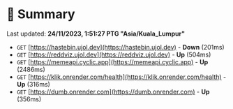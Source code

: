 # 📖 Summary
Last updated: **24/11/2023, 1:51:27 PTG "Asia/Kuala_Lumpur"**

- `GET` [https://hastebin.ujol.dev](https://hastebin.ujol.dev) - **Down** (201ms)
- `GET` [https://reddviz.ujol.dev](https://reddviz.ujol.dev) - **Up** (504ms)
- `GET` [https://memeapi.cyclic.app](https://memeapi.cyclic.app) - **Up** (2486ms)
- `GET` [https://klik.onrender.com/health](https://klik.onrender.com/health) - **Up** (316ms)
- `GET` [https://dumb.onrender.com](https://dumb.onrender.com) - **Up** (356ms)
